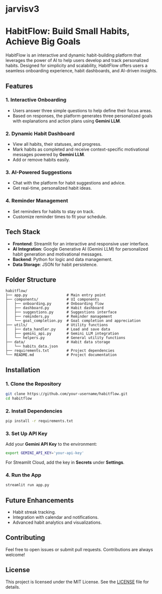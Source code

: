 # jarvisv3

# HabitFlow: Build Small Habits, Achieve Big Goals

HabitFlow is an interactive and dynamic habit-building platform that leverages the power of AI to help users develop and track personalized habits. Designed for simplicity and scalability, HabitFlow offers users a seamless onboarding experience, habit dashboards, and AI-driven insights.

## Features

### 1. Interactive Onboarding
- Users answer three simple questions to help define their focus areas.
- Based on responses, the platform generates three personalized goals with explanations and action plans using **Gemini LLM**.

### 2. Dynamic Habit Dashboard
- View all habits, their statuses, and progress.
- Mark habits as completed and receive context-specific motivational messages powered by **Gemini LLM**.
- Add or remove habits easily.

### 3. AI-Powered Suggestions
- Chat with the platform for habit suggestions and advice.
- Get real-time, personalized habit ideas.

### 4. Reminder Management
- Set reminders for habits to stay on track.
- Customize reminder times to fit your schedule.

## Tech Stack
- **Frontend**: Streamlit for an interactive and responsive user interface.
- **AI Integration**: Google Generative AI (Gemini LLM) for personalized habit generation and motivational messages.
- **Backend**: Python for logic and data management.
- **Data Storage**: JSON for habit persistence.

## Folder Structure
```
habitflow/
├── app.py                  # Main entry point
├── components/             # UI components
│   ├── onboarding.py       # Onboarding flow
│   ├── dashboard.py        # Habit dashboard
│   ├── suggestions.py      # Suggestions interface
│   ├── reminders.py        # Reminder management
│   └── goal_completion.py  # Goal completion and appreciation
├── utils/                  # Utility functions
│   ├── data_handler.py     # Load and save data
│   ├── gemini_api.py       # Gemini LLM integration
│   └── helpers.py          # General utility functions
├── data/                   # Habit data storage
│   └── habits_data.json
├── requirements.txt        # Project dependencies
└── README.md               # Project documentation
```

## Installation

### 1. Clone the Repository
```bash
git clone https://github.com/your-username/habitflow.git
cd habitflow
```

### 2. Install Dependencies
```bash
pip install -r requirements.txt
```

### 3. Set Up API Key
Add your **Gemini API Key** to the environment:
```bash
export GEMINI_API_KEY='your-api-key'
```
For Streamlit Cloud, add the key in **Secrets** under **Settings**.

### 4. Run the App
```bash
streamlit run app.py
```

## Future Enhancements
- Habit streak tracking.
- Integration with calendar and notifications.
- Advanced habit analytics and visualizations.

## Contributing
Feel free to open issues or submit pull requests. Contributions are always welcome!

## License
This project is licensed under the MIT License. See the [LICENSE](LICENSE) file for details.
